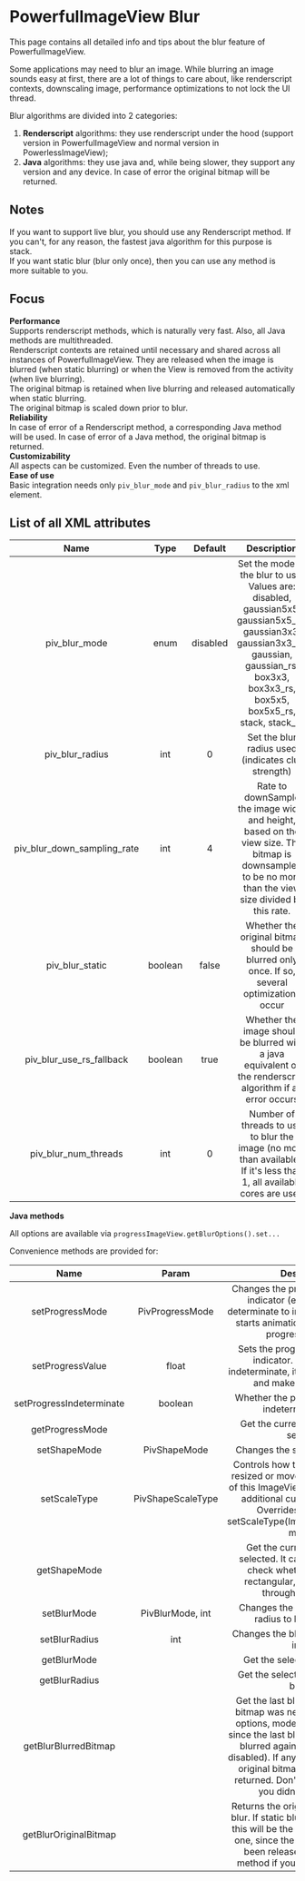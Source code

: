 PowerfulImageView Blur
======================

This page contains all detailed info and tips about the blur feature of PowerfulImageView.  
  
  
Some applications may need to blur an image. While blurring an image sounds easy at first, there are a lot of things to care about, like renderscript contexts, downscaling image, performance optimizations to not lock the UI thread.  
  
  
Blur algorithms are divided into 2 categories:  
1) **Renderscript** algorithms: they use renderscript under the hood (support version in PowerfulImageView and normal version in PowerlessImageView);
2) **Java** algorithms: they use java and, while being slower, they support any version and any device. In case of error the original bitmap will be returned.
  
  
Notes
-----
  
If you want to support live blur, you should use any Renderscript method. If you can't, for any reason, the fastest java algorithm for this purpose is stack.  
If you want static blur (blur only once), then you can use any method is more suitable to you.  
  
  
Focus
-----
  
**Performance**  
Supports renderscript methods, which is naturally very fast. Also, all Java methods are multithreaded.  
Renderscript contexts are retained until necessary and shared across all instances of PowerfulImageView. They are released when the image is blurred (when static blurring) or when the View is removed from the activity (when live blurring).  
The original bitmap is retained when live blurring and released automatically when static blurring.  
The original bitmap is scaled down prior to blur.  
**Reliability**  
In case of error of a Renderscript method, a corresponding Java method will be used. In case of error of a Java method, the original bitmap is returned.  
**Customizability**  
All aspects can be customized. Even the number of threads to use.  
**Ease of use**  
Basic integration needs only `piv_blur_mode` and `piv_blur_radius` to the xml element.  
  
  
  
    
List of all XML attributes
--------------------------
  
| Name | Type | Default | Description |
|:----:|:----:|:-------:|:-----------:|
|piv_blur_mode|enum|disabled|Set the mode of the blur to use. Values are: disabled, gaussian5x5, gaussian5x5_rs, gaussian3x3, gaussian3x3_rs, gaussian, gaussian_rs, box3x3, box3x3_rs, box5x5, box5x5_rs, stack, stack_rs|
|piv_blur_radius|int|0|Set the blur radius used (indicates clur strength)|
|piv_blur_down_sampling_rate|int|4|Rate to downSample the image width and height, based on the view size. The bitmap is downsampled to be no more than the view size divided by this rate.|
|piv_blur_static|boolean|false|Whether the original bitmap should be blurred only once. If so, several optimizations occur|
|piv_blur_use_rs_fallback|boolean|true|Whether the image should be blurred with a java equivalent of the renderscript algorithm if an error occurs|
|piv_blur_num_threads|int|0|Number of threads to use to blur the image (no more than available). If it's less than 1, all available cores are used|
  
  
  
  
  
**Java methods**
  
All options are available via `progressImageView.getBlurOptions().set...`
  
  
  
  
Convenience methods are provided for:
  
| Name | Param | Description |
|:----:|:-----:|:-----------:|
|setProgressMode|PivProgressMode|Changes the progress mode of the indicator (e.g. passing from determinate to indeterminate). It also starts animation of indeterminate progress indicator.|
|setProgressValue|float|Sets the progress of the current indicator. If the drawer is indeterminate, it will change its state and make it determinate.|
|setProgressIndeterminate|boolean|Whether the progress indicator is indeterminate or not|
|getProgressMode| |Get the current progress mode selected.|
|setShapeMode|PivShapeMode|Changes the shape of the image.|
|setScaleType|PivShapeScaleType|Controls how the image should be resized or moved to match the size of this ImageView. Added to provide additional custom scale types. Overrides ImageView's setScaleType(ImageView.ScaleType) method.|
|getShapeMode| |Get the current shape mode selected. It can then be used to check whether the shape is rectangular, rounded or solid through its methods.|
|setBlurMode|PivBlurMode, int|Changes the blur mode and the radius to blur the image.|
|setBlurRadius|int|Changes the blur radius to blur the image.|
|getBlurMode| |Get the selected shape mode|
|getBlurRadius| |Get the selected radius used for blurring|
|getBlurBlurredBitmap| |Get the last blurred bitmap. If the bitmap was never blurred, or blur options, mode or radius changed since the last blur, the bitmap will be blurred again (if static option is disabled). If any problem occurs, the original bitmap (nullable) will be returned. Don't use this method if you didn't enable blur!|
|getBlurOriginalBitmap| |Returns the original bitmap used to blur. If static blur option is enabled, this will be the same as the blurred one, since the original bitmap has been released. Don't use this method if you didn't enable blur!|
  
  
  
  
